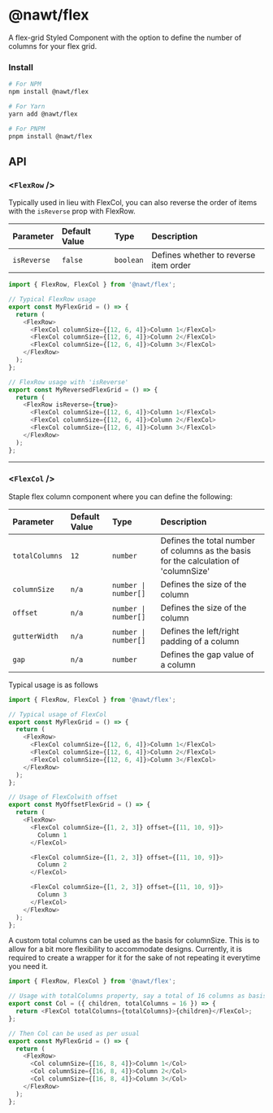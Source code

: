 # @nawt/flex

A flex-grid Styled Component with the option to define the number of columns for your flex grid.

### **Install**

```sh
# For NPM
npm install @nawt/flex

# For Yarn
yarn add @nawt/flex

# For PNPM
pnpm install @nawt/flex
```

## **API**

### <**`FlexRow`** \/>

Typically used in lieu with FlexCol, you can also reverse the order of items with the `isReverse` prop with FlexRow.

| Parameter   | Default Value | Type      | Description                           |
| :---------- | :------------ | :-------- | :------------------------------------ |
| `isReverse` | `false`       | `boolean` | Defines whether to reverse item order |

```ts
import { FlexRow, FlexCol } from '@nawt/flex';

// Typical FlexRow usage
export const MyFlexGrid = () => {
  return (
    <FlexRow>
      <FlexCol columnSize={[12, 6, 4]}>Column 1</FlexCol>
      <FlexCol columnSize={[12, 6, 4]}>Column 2</FlexCol>
      <FlexCol columnSize={[12, 6, 4]}>Column 3</FlexCol>
    </FlexRow>
  );
};

// FlexRow usage with 'isReverse'
export const MyReversedFlexGrid = () => {
  return (
    <FlexRow isReverse={true}>
      <FlexCol columnSize={[12, 6, 4]}>Column 1</FlexCol>
      <FlexCol columnSize={[12, 6, 4]}>Column 2</FlexCol>
      <FlexCol columnSize={[12, 6, 4]}>Column 3</FlexCol>
    </FlexRow>
  );
};
```

---

### <**`FlexCol`** \/>

Staple flex column component where you can define the following:

| Parameter      | Default Value | Type                 | Description                                                                          |
| :------------- | :------------ | :------------------- | :----------------------------------------------------------------------------------- |
| `totalColumns` | `12`          | `number`             | Defines the total number of columns as the basis for the calculation of 'columnSize' |
| `columnSize`   | `n/a`         | `number \| number[]` | Defines the size of the column                                                       |
| `offset`       | `n/a`         | `number \| number[]` | Defines the size of the column                                                       |
| `gutterWidth`  | `n/a`         | `number \| number[]` | Defines the left/right padding of a column                                           |
| `gap`          | `n/a`         | `number`             | Defines the gap value of a column                                                    |

Typical usage is as follows

```ts
import { FlexRow, FlexCol } from '@nawt/flex';

// Typical usage of FlexCol
export const MyFlexGrid = () => {
  return (
    <FlexRow>
      <FlexCol columnSize={[12, 6, 4]}>Column 1</FlexCol>
      <FlexCol columnSize={[12, 6, 4]}>Column 2</FlexCol>
      <FlexCol columnSize={[12, 6, 4]}>Column 3</FlexCol>
    </FlexRow>
  );
};

// Usage of FlexColwith offset
export const MyOffsetFlexGrid = () => {
  return (
    <FlexRow>
      <FlexCol columnSize={[1, 2, 3]} offset={[11, 10, 9]}>
        Column 1
      </FlexCol>

      <FlexCol columnSize={[1, 2, 3]} offset={[11, 10, 9]}>
        Column 2
      </FlexCol>

      <FlexCol columnSize={[1, 2, 3]} offset={[11, 10, 9]}>
        Column 3
      </FlexCol>
    </FlexRow>
  );
};
```

A custom total columns can be used as the basis for columnSize. This is to allow for a bit more flexibility to accommodate designs. Currently, it is required to create a wrapper for it for the sake of not repeating it everytime you need it.

```ts
import { FlexRow, FlexCol } from '@nawt/flex';

// Usage with totalColumns property, say a total of 16 columns as basis is required
export const Col = ({ children, totalColumns = 16 }) => {
  return <FlexCol totalColumns={totalColumns}>{children}</FlexCol>;
};

// Then Col can be used as per usual
export const MyFlexGrid = () => {
  return (
    <FlexRow>
      <Col columnSize={[16, 8, 4]}>Column 1</Col>
      <Col columnSize={[16, 8, 4]}>Column 2</Col>
      <Col columnSize={[16, 8, 4]}>Column 3</Col>
    </FlexRow>
  );
};
```
